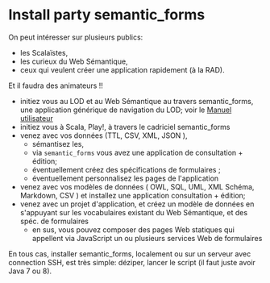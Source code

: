 # Install party semantic\_forms

On peut intéresser sur plusieurs publics:

- les Scalaïstes,
- les curieux du Web Sémantique,
- ceux qui veulent créer une application rapidement (à la RAD).

Et il faudra des animateurs !!

- initiez vous au LOD et au Web Sémantique au travers semantic\_forms, une application générique de navigation du LOD; voir le <a href="https://github.com/jmvanel/semantic_forms/wiki/Manuel-utilisateur">Manuel utilisateur</a>
- initiez vous à Scala, Play!, à travers le cadriciel semantic\_forms
- venez avec vos données (TTL, CSV, XML, JSON ),
    - sémantisez les,
    - via `semantic_forms` vous avez une application de consultation + édition;
    - éventuellement créez des spécifications de formulaires ;
    - éventuellement personnalisez les pages de l'application
- venez avec vos modèles de données ( OWL, SQL, UML, XML Schéma, Markdown, CSV ) et installez une application consultation + édition;
- venez avec un projet d'application, et créez un modèle de données en s'appuyant sur les vocabulaires existant du Web Sémantique, et des spéc. de formulaires
    - en sus, vous pouvez composer des pages Web statiques qui appellent via JavaScript un ou plusieurs services Web de formulaires

En tous cas, installer semantic\_forms, localement ou sur un serveur avec connection SSH, est très simple: déziper, lancer le script (il faut juste avoir Java 7 ou 8).


